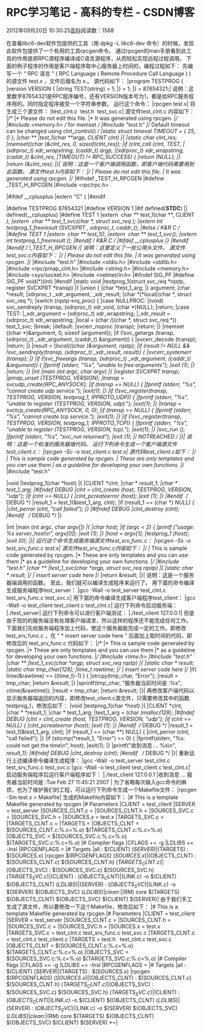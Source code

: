 
# RPC学习笔记 - 高科的专栏 - CSDN博客

2012年09月20日 10:30:25[高科](https://me.csdn.net/pbymw8iwm)阅读数：1568


在查看libc6-dev软件包提供的工具（用 dpkg -L libc6-dev 命令）的时候，发现此软件包提供了一个有用的工具rpcgen命令。
通过rpcgen的man手册看到此工具的作用是把RPC源程序编译成C语言源程序，从而轻松实现远程过程调用。
下面的例子程序的作用是客户端程序取中心服务器上时间的，编程过程如下：
先编写一个 “ RPC 语言 ” ( RPC Language ( Remote Procedure Call Language ) ) 的源文件 test.x ，文件后缀名为 x 。
源代码如下：
|program TESTPROG {
|version VERSION {
|string TEST(string) = 1;
|} = 1;
|} = 87654321;|
说明：这里数字87654321是RPC程序编号，还有VERSION版本号为1，都是给RPC服务程序用的。同时指定程序接受一个字符串参数。
运行这个命令：
|rpcgen test.x|
将生成三个源文件：
|test_clnt.c  test.h  test_svc.c|
源文件test_clnt.c 内容如下：
|/*
|* Please do not edit this file.
|* It was generated using rpcgen.
|*/
|\#include <memory.h> /* for memset */
|\#include "test.h"
|/* Default timeout can be changed using clnt_control() */
|static struct timeval TIMEOUT = { 25, 0 };
|char **
|test_1(char **argp, CLIENT *clnt)
|{
|static char *clnt_res;
|memset((char *)&clnt_res, 0, sizeof(clnt_res));
|if (clnt_call (clnt, TEST,
|(xdrproc_t) xdr_wrapstring, (caddr_t) argp,
|(xdrproc_t) xdr_wrapstring, (caddr_t) &clnt_res,
|TIMEOUT) != RPC_SUCCESS) {
|return (NULL);
|}
|return (&clnt_res);
|}|
说明：这是一个客户端调用函数，即客户端代码需要用到此函数。
源文件test.h内容如下：
|/*
|* Please do not edit this file.
|* It was generated using rpcgen.
|*/
|\#ifndef _TEST_H_RPCGEN
|\#define _TEST_H_RPCGEN
|\#include <rpc/rpc.h>

|\#ifdef __cplusplus
|extern "C" {
|\#endif

|\#define TESTPROG 87654321
|\#define VERSION 1
|\#if defined(__STDC__) || defined(__cplusplus)
|\#define TEST 1
|extern  char ** test_1(char **, CLIENT *);
|extern  char ** test_1_svc(char **, struct svc_req *);
|extern int testprog_1_freeresult (SVCXPRT *, xdrproc_t, caddr_t);
|\#else /* K&R C */
|\#define TEST 1
|extern  char ** test_1();
|extern  char ** test_1_svc();
|extern int testprog_1_freeresult ();
|\#endif /* K&R C */
|\#ifdef __cplusplus
|}
|\#endif
|\#endif /* !_TEST_H_RPCGEN */|
说明：这里定义了一些公用头文件。
源文件test_svc.c内容如下：
|/*
|* Please do not edit this file.
|* It was generated using rpcgen.
|*/
|\#include "test.h"
|\#include <stdio.h>
|\#include <stdlib.h>
|\#include <rpc/pmap_clnt.h>
|\#include <string.h>
|\#include <memory.h>
|\#include <sys/socket.h>
|\#include <netinet/in.h>
|\#ifndef SIG_PF
|\#define SIG_PF void(*)(int)
|\#endif
|static void
|testprog_1(struct svc_req *rqstp, register SVCXPRT *transp)
|{
|union {
|char *test_1_arg;
|} argument;
|char *result;
|xdrproc_t _xdr_argument, _xdr_result;
|char *(*local)(char *, struct svc_req *);
|switch (rqstp->rq_proc) {
|case NULLPROC:
|(void) svc_sendreply (transp, (xdrproc_t) xdr_void, (char *)NULL);
|return;
|case TEST:
|_xdr_argument = (xdrproc_t) xdr_wrapstring;
|_xdr_result = (xdrproc_t) xdr_wrapstring;
|local = (char *(*)(char *, struct svc_req *)) test_1_svc;
|break;
|default:
|svcerr_noproc (transp);
|return;
|}
|memset ((char *)&argument, 0, sizeof (argument));
|if (!svc_getargs (transp, (xdrproc_t) _xdr_argument, (caddr_t) &argument)) {
|svcerr_decode (transp);
|return;
|}
|result = (*local)((char *)&argument, rqstp);
|if (result != NULL && !svc_sendreply(transp, (xdrproc_t) _xdr_result, result)) {
|svcerr_systemerr (transp);
|}
|if (!svc_freeargs (transp, (xdrproc_t) _xdr_argument, (caddr_t) &argument)) {
|fprintf (stderr, "%s", "unable to free arguments");
|exit (1);
|}
|return;
|}
|int
|main (int argc, char **argv)
|{
|register SVCXPRT *transp;
|pmap_unset (TESTPROG, VERSION);
|transp = svcudp_create(RPC_ANYSOCK);
|if (transp == NULL) {
|fprintf (stderr, "%s", "cannot create udp service.");
|exit(1);
|}
|if (!svc_register(transp, TESTPROG, VERSION, testprog_1, IPPROTO_UDP)) {
|fprintf (stderr, "%s", "unable to register (TESTPROG, VERSION, udp).");
|exit(1);
|}
|transp = svctcp_create(RPC_ANYSOCK, 0, 0);
|if (transp == NULL) {
|fprintf (stderr, "%s", "cannot create tcp service.");
|exit(1);
|}
|if (!svc_register(transp, TESTPROG, VERSION, testprog_1, IPPROTO_TCP)) {
|fprintf (stderr, "%s", "unable to register (TESTPROG, VERSION, tcp).");
|exit(1);
|}
|svc_run ();
|fprintf (stderr, "%s", "svc_run returned");
|exit (1);
|/* NOTREACHED */
|}|
说明：这是一个标准的服务器端代码。
运行下列命令生成一个客户端源文件test_client.c：
|rpcgen -Sc -o test_client.c test.x|
源代码test_client.c如下：
|/*
|* This is sample code generated by rpcgen.
|* These are only templates and you can use them
|* as a guideline for developing your own functions.
|*/
|\#include "test.h"

|void
|testprog_1(char *host)
|{
|CLIENT *clnt;
|char * *result_1;
|char * test_1_arg;
|\#ifndef DEBUG
|clnt = clnt_create (host, TESTPROG, VERSION, "udp");
|if (clnt == NULL) {
|clnt_pcreateerror (host);
|exit (1);
|}
|\#endif  /* DEBUG */
|result_1 = test_1(&test_1_arg, clnt);
|if (result_1 == (char **) NULL) {
|clnt_perror (clnt, "call failed");
|}
|\#ifndef DEBUG
|clnt_destroy (clnt);
|\#endif   /* DEBUG */
|}

|int
|main (int argc, char *argv[])
|{
|char *host;
|if (argc < 2) {
|printf ("usage: %s server_host\n", argv[0]);
|exit (1);
|}
|host = argv[1];
|testprog_1 (host);
|exit (0);
|}|
运行这个命令生成服务端源文件test_srv_func.c：
|rpcgen -Ss -o test_srv_func.c test.x|
源文件test_srv_func.c内容如下：
|/*
|* This is sample code generated by rpcgen.
|* These are only templates and you can use them
|* as a guideline for developing your own functions.
|*/
|\#include "test.h"
|char **
|test_1_svc(char **argp, struct svc_req *rqstp)
|{
|static char * result;
|/*
|* insert server code here
|*/
|return &result;
|}|
说明：这是一个服务器端调用的函数。
至此，我们就可以编译生成程序来运行了。
用下面的命令编译生成服务端程序test_server：
|gcc -Wall -o test_server test_clnt.c test_srv_func.c test_svc.c|
用下面的命令编译生成客户端程序test_client：
|gcc -Wall -o test_client test_client.c test_clnt.c|
运行下列命令启动服务端：
|./test_server|
运行下列命令可以进行客户端测试：
|./test_client 127.0.0.1|
但是由于现的的服务端没有处理客户端请求，所以这样的程序还不能完成任何工作。
下面我们先给服务端程序加上代码，使这个服务器能完成一定的工作。即修改 test_srv_func.c ，在 “ * insert server code here ” 后面加上取时间的代码，即修改后的 test_srv_func.c 代码如下：
|/*
|* This is sample code generated by rpcgen.
|* These are only templates and you can use them
|* as a guideline for developing your own functions.
|*/
|\#include <time.h>
|\#include "test.h"
|char **
|test_1_svc(char **argp, struct svc_req *rqstp)
|{
|static char * result;
|static char tmp_char[128];
|time_t rawtime;
|/*
|* insert server code here
|*/
|if( time(&rawtime) == ((time_t)-1) ) {
|strcpy(tmp_char, "Error");
|result = tmp_char;
|return &result;
|}
|sprintf(tmp_char, "服务器当前时间是 :%s", ctime(&rawtime));
|result = tmp_char;
|return &result;
|}|
再修改客户端代码以显示服务器端返回的内容，即修改test_client.c源文件，只需要修改其中的函数testprog_1，修改后如下：
|void
|testprog_1(char *host)
|{
|CLIENT *clnt;
|char * *result_1;
|char * test_1_arg;
|test_1_arg = (char *)malloc(128);
|\#ifndef DEBUG
|clnt = clnt_create (host, TESTPROG, VERSION, "udp");
|if (clnt == NULL) {
|clnt_pcreateerror (host);
|exit (1);
|}
|\#endif  /* DEBUG */
|result_1 = test_1(&test_1_arg, clnt);
|if (result_1 == (char **) NULL) {
|clnt_perror (clnt, "call failed");
|}
|if (strcmp(*result_1, "Error") == 0) {
|fprintf(stderr, "%s: could not get the time\n", host);
|exit(1);
|}
|printf("收到消息 ... %s\n", *result_1);
|\#ifndef DEBUG
|clnt_destroy (clnt);
|\#endif   /* DEBUG */
|}|
重新运行上述编译命令编译生成程序：
|gcc -Wall -o test_server test_clnt.c test_srv_func.c test_svc.c
|gcc -Wall -o test_client test_client.c test_clnt.c|
启动服务端程序后运行客户端程序如下：
|./test_client 127.0.0.1
|收到消息 ... 服务器当前时间是 :Tue Feb 27 11:45:21 2007
|
为了省略每次输入gcc命令的麻烦，也为了维护我们的工程，可以运行下列命令生成一个Makefile文件：
|rpcgen -Sm test.x > Makefile|
生成的Makefile内容如下：
|\# This is a template Makefile generated by rpcgen
|\# Parameters
|CLIENT = test_client
|SERVER = test_server
|SOURCES_CLNT.c =
|SOURCES_CLNT.h =
|SOURCES_SVC.c =
|SOURCES_SVC.h =
|SOURCES.x = test.x
|TARGETS_SVC.c =
|TARGETS_CLNT.c =
|TARGETS =
|OBJECTS_CLNT = $(SOURCES_CLNT.c:%.c=%.o) $(TARGETS_CLNT.c:%.c=%.o)
|OBJECTS_SVC = $(SOURCES_SVC.c:%.c=%.o) $(TARGETS_SVC.c:%.c=%.o)
|\# Compiler flags
|CFLAGS += -g
|LDLIBS += -lnsl
|RPCGENFLAGS =
|\# Targets
|all : $(CLIENT) $(SERVER)
|$(TARGETS) : $(SOURCES.x)
|rpcgen $(RPCGENFLAGS) $(SOURCES.x)
|$(OBJECTS_CLNT) : $(SOURCES_CLNT.c) $(SOURCES_CLNT.h) $(TARGETS_CLNT.c)
|$(OBJECTS_SVC) : $(SOURCES_SVC.c) $(SOURCES_SVC.h) $(TARGETS_SVC.c)
|$(CLIENT) : $(OBJECTS_CLNT)
|$(LINK.c) -o $(CLIENT) $(OBJECTS_CLNT) $(LDLIBS)
|$(SERVER) : $(OBJECTS_SVC)
|$(LINK.c) -o $(SERVER) $(OBJECTS_SVC) $(LDLIBS)
|clean:
|$(RM) core $(TARGETS) $(OBJECTS_CLNT) $(OBJECTS_SVC) $(CLIENT) $(SERVER)|
由于我们手工生成了源文件，所以要修改一下这个Makefile，修改后如下：
|\# This is a template Makefile generated by rpcgen
|\# Parameters
|CLIENT = test_client
|SERVER = test_server
|SOURCES_CLNT.c =
|SOURCES_CLNT.h =
|SOURCES_SVC.c =
|SOURCES_SVC.h =
|SOURCES.x = test.x
|TARGETS_SVC.c = test_clnt.c test_srv_func.c test_svc.c
|TARGETS_CLNT.c = test_clnt.c test_client.c
|TARGETS = test.h   test_clnt.c test_svc.c
|OBJECTS_CLNT = $(SOURCES_CLNT.c:%.c=%.o) $(TARGETS_CLNT.c:%.c=%.o)
|OBJECTS_SVC = $(SOURCES_SVC.c:%.c=%.o) $(TARGETS_SVC.c:%.c=%.o)
|\# Compiler flags
|CFLAGS += -g
|LDLIBS += -lnsl
|RPCGENFLAGS =
|\# Targets
|all : $(CLIENT) $(SERVER)
|$(TARGETS) : $(SOURCES.x)
|rpcgen $(RPCGENFLAGS) $(SOURCES.x)
|$(OBJECTS_CLNT) : $(SOURCES_CLNT.c) $(SOURCES_CLNT.h) $(TARGETS_CLNT.c)
|$(OBJECTS_SVC) : $(SOURCES_SVC.c) $(SOURCES_SVC.h) $(TARGETS_SVC.c)
|$(CLIENT) : $(OBJECTS_CLNT)
|$(LINK.c) -o $(CLIENT) $(OBJECTS_CLNT) $(LDLIBS)
|$(SERVER) : $(OBJECTS_SVC)
|$(LINK.c) -o $(SERVER) $(OBJECTS_SVC) $(LDLIBS)
|clean:
|$(RM) core $(TARGETS) $(OBJECTS_CLNT) $(OBJECTS_SVC) $(CLIENT) $(SERVER) *~|

